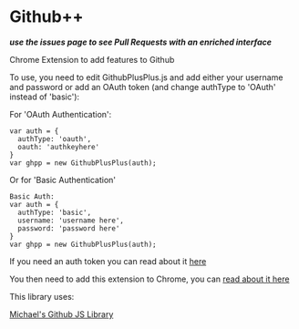 Github++
============

***use the issues page to see Pull Requests with an enriched interface***

Chrome Extension to add features to Github

To use, you need to edit GithubPlusPlus.js and add either your username and password or
add an OAuth token (and change authType to 'OAuth' instead of 'basic'):

For 'OAuth Authentication':
```
var auth = {
  authType: 'oauth',
  oauth: 'authkeyhere'
}
var ghpp = new GithubPlusPlus(auth);
```

Or for 'Basic Authentication'
```
Basic Auth:
var auth = {
  authType: 'basic',
  username: 'username here',
  password: 'password here'
}
var ghpp = new GithubPlusPlus(auth);
```

If you need an auth token you can read about it [here](https://help.github.com/articles/creating-an-access-token-for-command-line-use)

You then need to add this extension to Chrome, you can [read about it here](http://developer.chrome.com/extensions/getstarted.html#unpacked)

This library uses:

[Michael's Github JS Library](https://github.com/michael/github)
